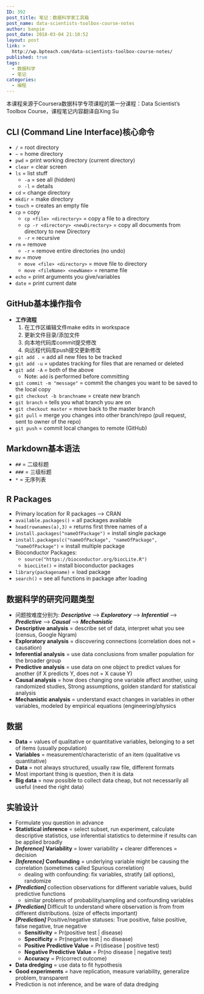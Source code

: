 ```yaml
---
ID: 392
post_title: 笔记：数据科学家工具箱
post_name: data-scientists-toolbox-course-notes
author: banpie
post_date: 2018-03-04 21:10:52
layout: post
link: >
  http://wp.bpteach.com/data-scientists-toolbox-course-notes/
published: true
tags:
  - 数据科学
  - 笔记
categories:
  - 编程
---
```

本课程来源于Coursera数据科学专项课程的第一分课程：Data Scientist’s Toolbox Course，课程笔记内容翻译自Xing Su

## CLI (Command Line Interface)核心命令

- `/` = root directory
- `~` = home directory
- `pwd` = print working directory (current directory)
- `clear` = clear screen
- `ls` = list stuff
	- `-a` = see all (hidden)
	- `-l` = details
- `cd` = change directory
- `mkdir` = make directory
- `touch` = creates an empty file
- `cp` = copy
    - `cp <file> <directory>` = copy a file to a directory
    - `cp -r <directory> <newDirectory>` = copy all documents from directory to new Directory
    - `-r` = recursive
- `rm` = remove
    - `-r` = remove entire directories (no undo)
- `mv` = move
    - `move <file> <directory>` = move file to directory
    - `move <fileName> <newName>` = rename file
- `echo` = print arguments you give/variables
- `date` = print current date 


## GitHub基本操作指令

- **工作流程** 
    1. 在工作区编辑文件make edits in workspace
    2. 更新文件目录/添加文件
    3. 向本地代码库commit提交修改
    4. 向远程代码库push提交更新修改
- `git add .` = add all new files to be tracked
- `git add -u` = updates tracking for files that are renamed or deleted
- `git add -A` = both of the above
    - Note: `add` is performed before committing
- `git commit -m "message"` = commit the changes you want to be saved to the local copy
- `git checkout -b branchname` = create new branch
- `git branch` = tells you what branch you are on
- `git checkout master` = move back to the master branch
- `git pull` = merge you changes into other branch/repo (pull request, sent to owner of the repo)
- `git push` = commit local changes to remote (GitHub)


## Markdown基本语法

- `##` = 二级标题
- `###` = 三级标题
- `*` = 无序列表


## R Packages

- Primary location for R packages --> CRAN
- `available.packages()` = all packages available
- `head(rownames(a),3)` = returns first three names of a
- `install.packages("nameOfPackage")` = install single package
- `install.packages(c("nameOfPackage", "nameOfPackage", "nameOfPackage")` = install multiple package
- Bioconductor Packages:
    -  `source("https://bioconductor.org/biocLite.R")`
    -  `biocLite()` = install bioconductor packages
- `library(packagename)` = load package
- `search()` = see all functions in package after loading



## 数据科学的研究问题类型

- 问题按难度分别为: ***Descriptive*** --> ***Exploratory*** --> ***Inferential*** --> ***Predictive*** --> ***Causal*** --> ***Mechanistic***
- **Descriptive analysis** = describe set of data, interpret what you see (census, Google Ngram)
- **Exploratory analysis** = discovering connections (correlation does not = causation)
- **Inferential analysis** = use data conclusions from smaller population for the broader group
- **Predictive analysis** = use data on one object to predict values for another (if X predicts Y, does not = X cause Y)
- **Causal analysis** = how does changing one variable affect another, using randomized studies, Strong assumptions, golden standard for statistical analysis
- **Mechanistic analysis** = understand exact changes in variables in other variables, modeled by empirical equations (engineering/physics



## 数据
- **Data** = values of qualitative or quantitative variables, belonging to a set of items (usually population)
- **Variables** = measurement/characteristic of an item (qualitative vs quantitative)
- **Data** = not always structured, usually raw file, different formats
- Most important thing is question, then it is data
- **Big data** = now possible to collect data cheap, but not necessarily all useful (need the right data)

## 实验设计
- Formulate you question in advance 
- **Statistical inference** = select subset, run experiment, calculate descriptive statistics, use inferential statistics to determine if results can be applied broadly
- ***[Inference]*** **Variability** = lower variability + clearer differences = decision
- ***[Inference]*** **Confounding** = underlying variable might be causing the correlation (sometimes called Spurious correlation)
    - dealing with confounding: fix variables, stratify (all options), randomize
- ***[Prediction]*** collection observations for different variable values, build predictive functions
    -  similar problems of probability/sampling and confounding variables
- ***[Prediction]*** Difficult to understand where observation is from from different distributions. (size of effects important)
- ***[Prediction]*** Positive/negative statuses: True positive, false positive, false negative, true negative
    - **Sensitivity** = Pr(positive test | disease)
    - **Specificity** = Pr(negative test | no disease)
    - **Positive Predictive Value** = Pr(disease | positive test)
    - **Negative Predictive Value** = Pr(no disease | negative test)
    - **Accuracy** = Pr(correct outcome)
- **Data dredging** = use data to fit hypothesis 
- **Good experiments** = have replication, measure variability, generalize problem, transparent
- Prediction is not inference, and be ware of data dredging